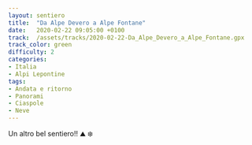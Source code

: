 ```yaml
---
layout: sentiero
title:  "Da Alpe Devero a Alpe Fontane"
date:   2020-02-22 09:05:00 +0100
track:  /assets/tracks/2020-02-22-Da_Alpe_Devero_a_Alpe_Fontane.gpx
track_color: green
difficulty: 2
categories:
- Italia
- Alpi Lepontine
tags:
- Andata e ritorno
- Panorami
- Ciaspole
- Neve
---
```


Un altro bel sentiero!! :mountain: :snowflake: